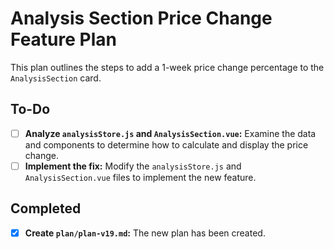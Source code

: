 # Analysis Section Price Change Feature Plan

This plan outlines the steps to add a 1-week price change percentage to the `AnalysisSection` card.

## To-Do

- [ ] **Analyze `analysisStore.js` and `AnalysisSection.vue`:** Examine the data and components to determine how to calculate and display the price change.
- [ ] **Implement the fix:** Modify the `analysisStore.js` and `AnalysisSection.vue` files to implement the new feature.

## Completed

- [X] **Create `plan/plan-v19.md`:** The new plan has been created.
